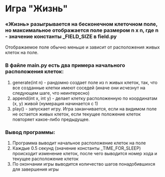 # Игра "Жизнь"

### «Жизнь» разыгрывается на бесконечном клеточном поле, но максимальное отображается поле размером n x n, где n - значение константы _FIELD_SIZE в field.py
Отображаемое поле обычно меньше и зависит от расположения живых клеток на поле.

### В файле main.py есть два примера начального расположения клеток:
1. generate(int n) - рандомно создает поле из n живых клеток, так, что все созданные клетки имеют соседей (иначе они исчезнут на следующем шаге, что неинтересно)
2. append(int x, int y) - делает клетку расположенную по координатам (x, y) живой (нумерация начинается с 1)
3. play() - запускает игру.
Игра заканчивается, если на видимом поле не остается живых клеток, если текущее положение клеток повторяет какое-либо предыдущее.

### Вывод программы:
1. Программа выводит начальное расположение клеток на поле
2. Каждые 0.5 секунд (значение константы _TIME_FOR_SLEEP) происходит изменение клеток, после чего выводится номер хода и текущее расположение клеток
3. По окончании игры выводится количество шагов понадобившихся для завершения игры
